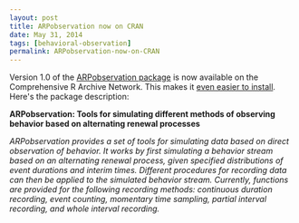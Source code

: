 ```yaml
---
layout: post
title: ARPobservation now on CRAN
date: May 31, 2014
tags: [behavioral-observation]
permalink: ARPobservation-now-on-CRAN
---
```


Version 1.0 of the [ARPobservation package](https://cran.r-project.org/web/packages/ARPobservation/) is now available on the Comprehensive R Archive Network. This makes it [even easier to install]({{site.url}}/getting-started-with-ARPobservation). Here's the package description:

__ARPobservation: Tools for simulating different methods of observing behavior based on alternating renewal processes__

_ARPobservation provides a set of tools for simulating data based on direct observation of behavior. It works by first simulating a behavior stream based on an alternating renewal process, given specified distributions of event durations and interim times. Different procedures for recording data can then be applied to the simulated behavior stream. Currently, functions are provided for the following recording methods: continuous duration recording, event counting, momentary time sampling, partial interval recording, and whole interval recording._

